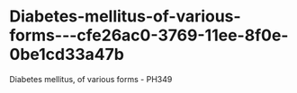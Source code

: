 # Diabetes-mellitus-of-various-forms---cfe26ac0-3769-11ee-8f0e-0be1cd33a47b
Diabetes mellitus, of various forms - PH349
